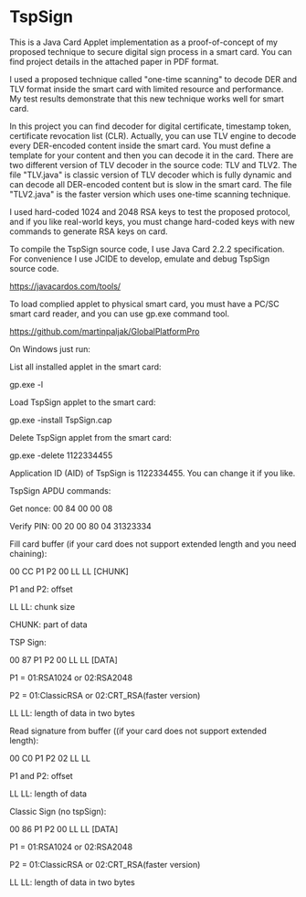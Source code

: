 # TspSign

This is a Java Card Applet implementation as a proof-of-concept of my proposed technique to secure digital sign process in a smart card.
You can find project details in the attached paper in PDF format.

I used a proposed technique called "one-time scanning" to decode DER and TLV format inside the smart card with limited resource and performance. My test results demonstrate that this new technique works well for smart card.

In this project you can find decoder for digital certificate, timestamp token, certificate revocation list (CLR). Actually, you can use TLV engine to decode every DER-encoded content inside the smart card. You must define a template for your content and then you can decode it in the card. There are two different version of TLV decoder in the source code: TLV and TLV2. The file "TLV.java" is classic version of TLV decoder which is fully dynamic and can decode all DER-encoded content but is slow in the smart card. The file "TLV2.java" is the faster version which uses one-time scanning technique.

I used hard-coded 1024 and 2048 RSA keys to test the proposed protocol, and if you like real-world keys, you must change hard-coded keys with new commands to generate RSA keys on card.

To compile the TspSign source code, I use Java Card 2.2.2 specification. For convenience I use JCIDE to develop, emulate and debug TspSign source code.

https://javacardos.com/tools/

To load complied applet to physical smart card, you must have a PC/SC smart card reader, and you can use gp.exe command tool.

https://github.com/martinpaljak/GlobalPlatformPro

On Windows just run:

List all installed applet in the smart card:

gp.exe -l

Load TspSign applet to the smart card:

gp.exe -install TspSign.cap

Delete TspSign applet from the smart card:

gp.exe -delete 1122334455

Application ID (AID) of TspSign is 1122334455. You can change it if you like.

TspSign APDU commands:

Get nonce:
00 84 00 00 08

Verify PIN:
00 20 00 80 04 31323334

Fill card buffer (if your card does not support extended length and you need chaining):

00 CC P1 P2 00 LL LL [CHUNK]

P1 and P2: offset

LL LL: chunk size

CHUNK: part of data

TSP Sign:

00 87 P1 P2 00 LL LL [DATA]

P1 = 01:RSA1024 or 02:RSA2048

P2 = 01:ClassicRSA or 02:CRT_RSA(faster version)

LL LL: length of data in two bytes

Read signature from buffer ((if your card does not support extended length):

00 C0 P1 P2 02 LL LL

P1 and P2: offset

LL LL: length of data

Classic Sign (no tspSign):

00 86 P1 P2 00 LL LL [DATA]

P1 = 01:RSA1024 or 02:RSA2048

P2 = 01:ClassicRSA or 02:CRT_RSA(faster version)

LL LL: length of data in two bytes

